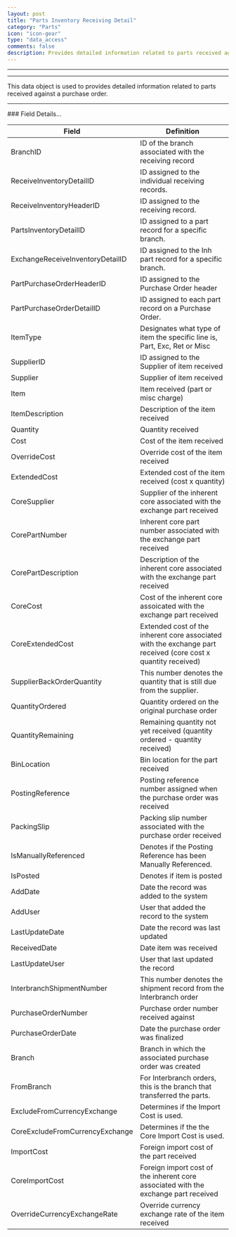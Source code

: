 ```yaml
---
layout: post
title: "Parts Inventory Receiving Detail"
category: "Parts"
icon: "icon-gear"
type: "data_access" comments: falsedescription: Provides detailed information related to parts received against a purchase order.
---
```


---
---

This data object is used to provides detailed information related to parts received against a purchase order.

<hr>### Field Details...

| Field                            |  Definition                                                                                                             |
|----------------------------------|---------------------------------------------------------------------------------------------------------------|
| BranchID                         | ID of the branch associated with the receiving record                                                         |
| ReceiveInventoryDetailID         | ID assigned to the individual receiving records.                                                              |
| ReceiveInventoryHeaderID         | ID assigned to the receiving record.                                                                          |
| PartsInventoryDetailID           | ID assigned to a part record for a specific branch.                                                           |
| ExchangeReceiveInventoryDetailID | ID assigned to the Inh part record for a specific branch.                                                     |
| PartPurchaseOrderHeaderID        | ID assigned to the Purchase Order header                                                                      |
| PartPurchaseOrderDetailID        | ID assigned to each part record on a Purchase Order.                                                          |
| ItemType                         | Designates what type of item the specific line is, Part, Exc, Ret or Misc                                     |
| SupplierID                       | ID assigned to the Supplier of item received                                                                  |
| Supplier                         | Supplier of item received                                                                                     |
| Item                             | Item received (part or misc charge)                                                                           |
| ItemDescription                  | Description of the item received                                                                              |
| Quantity                         | Quantity received                                                                                             |
| Cost                             | Cost of the item received                                                                                     |
| OverrideCost                     | Override cost of the item received                                                                            |
| ExtendedCost                     | Extended cost of the item received (cost x quantity)                                                          |
| CoreSupplier                     | Supplier of the inherent core associated with the exchange part received                                      |
| CorePartNumber                   | Inherent core part number associated with the exchange part received                                          |
| CorePartDescription              | Description of the inherent core associated with the exchange part received                                   |
| CoreCost                         | Cost of the inherent core assoicated with the exchange part received                                          |
| CoreExtendedCost                 | Extended cost of the inherent core associated with the exchange part received (core cost x quantity received) |
| SupplierBackOrderQuantity        | This number denotes the quantity that is still due from the supplier.                                         |
| QuantityOrdered                  | Quantity ordered on the original purchase order                                                               |
| QuantityRemaining                | Remaining quantity not yet received (quantity ordered - quantity received)                                    |
| BinLocation                      | Bin location for the part received                                                                            |
| PostingReference                 | Posting reference number assigned when the purchase order was received                                        |
| PackingSlip                      | Packing slip number associated with the purchase order received                                               |
| IsManuallyReferenced             | Denotes if the Posting Reference has been Manually Referenced.                                                |
| IsPosted                         | Denotes if item is posted                                                                                     |
| AddDate                          | Date the record was added to the system                                                                       |
| AddUser                          | User that added the record to the system                                                                      |
| LastUpdateDate                   | Date the record was last updated                                                                              |
| ReceivedDate                     | Date item was received                                                                                        |
| LastUpdateUser                   | User that last updated the record                                                                             |
| InterbranchShipmentNumber        | This number denotes the shipment record from the Interbranch order                                            |
| PurchaseOrderNumber              | Purchase order number received against                                                                        |
| PurchaseOrderDate                | Date the purchase order was finalized                                                                         |
| Branch                           | Branch in which the associated purchase order was created                                                     |
| FromBranch                       | For Interbranch orders, this is the branch that transferred the parts.                                        |
| ExcludeFromCurrencyExchange      | Determines if the Import Cost is used.                                                                        |
| CoreExcludeFromCurrencyExchange  | Determines if the the Core Import Cost is used.                                                               |
| ImportCost                       | Foreign import cost of the part received                                                                      |
| CoreImportCost                   | Foreign import cost of the inherent core associated with the exchange part received                           |
| OverrideCurrencyExchangeRate     | Override currency exchange rate of the item received                                                          |
